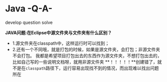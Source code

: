 # Java -Q-A-

develop  question  solve

**JAVA问题:在Eclipse中源文件夹与文件夹有什么区别？**

 - 1.源文件夹在classpath中，这样运行时可以找到；
 - 2.还有一个不同哦，就是打包的时候，如果是源文件夹，会打包；非源文件夹不会打包。
我都是希望项目打包出去的东西作为源文件夹，不想打包出去的，比如自己写的一些说明文档呀，就用非源文件夹
**！！！！！**创建错了，就不是在`classpath`路径下，运行容易出现找不到的情况，而出现难以找出问题所在

